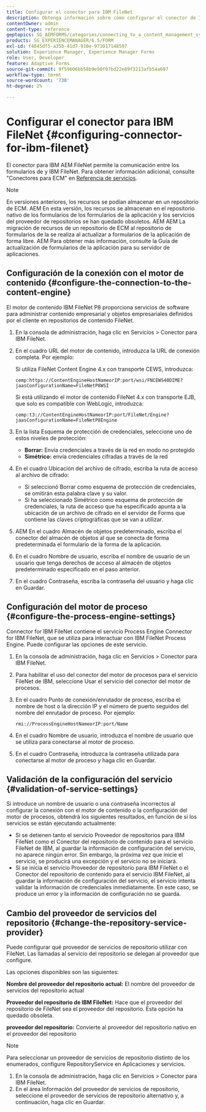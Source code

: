 ```yaml
---
title: Configurar el conector para IBM FileNet
description: Obtenga información sobre cómo configurar el conector de IBM AEM FileNet para habilitar la comunicación entre los formularios de y IBM FileNet.
contentOwner: admin
content-type: reference
geptopics: SG_AEMFORMS/categories/connecting_to_a_content_management_system
products: SG_EXPERIENCEMANAGER/6.5/FORM
exl-id: f4045df5-a35b-41d7-910e-971017148597
solution: Experience Manager, Experience Manager Forms
role: User, Developer
feature: Adaptive Forms
source-git-commit: 9f59606bb58b9e90f07bd22e89f3213afb54a697
workflow-type: tm+mt
source-wordcount: '730'
ht-degree: 2%

---
```


# Configurar el conector para IBM FileNet {#configuring-connector-for-ibm-filenet}

El conector para IBM AEM FileNet permite la comunicación entre los formularios de y IBM FileNet. Para obtener información adicional, consulte &quot;Conectores para ECM&quot; en [Referencia de servicios](https://www.adobe.com/go/learn_aemforms_services_63).

>[!NOTE]
>
>En versiones anteriores, los recursos se podían almacenar en un repositorio de ECM. AEM En esta versión, los recursos se almacenan en el repositorio nativo de los formularios de los formularios de la aplicación y los servicios del proveedor de repositorios se han quedado obsoletos. AEM AEM La migración de recursos de un repositorio de ECM al repositorio de formularios de la se realiza al actualizar a formularios de la aplicación de forma libre. AEM Para obtener más información, consulte la Guía de actualización de formularios de la aplicación para su servidor de aplicaciones.

## Configuración de la conexión con el motor de contenido {#configure-the-connection-to-the-content-engine}

El motor de contenido IBM FileNet P8 proporciona servicios de software para administrar contenido empresarial y objetos empresariales definidos por el cliente en repositorios de contenido FileNet.

1. En la consola de administración, haga clic en Servicios > Conector para IBM FileNet.
1. En el cuadro URL del motor de contenido, introduzca la URL de conexión completa. Por ejemplo:

   Si utiliza FileNet Content Engine 4.x con transporte CEWS, introduzca:

   `cemp:https://ContentEngineHostNameorIP:port/wsi/FNCEWS40DIME?jaasConfigurationName=FileNetP8WSI`

   Si está utilizando el motor de contenido FileNet 4.x con transporte EJB, que solo es compatible con WebLogic, introduzca:

   `cemp:t3://ContentEngineHostNameorIP:port/FileNet/Engine?jaasConfigurationName=FileNetP8Engine`

1. En la lista Esquema de protección de credenciales, seleccione uno de estos niveles de protección:

   * **Borrar:** Envía credenciales a través de la red en modo no protegido
   * **Simétrico:** envía credenciales cifradas a través de la red

1. En el cuadro Ubicación del archivo de cifrado, escriba la ruta de acceso al archivo de cifrado:

   * Si seleccionó Borrar como esquema de protección de credenciales, se omitirán esta palabra clave y su valor.
   * Si ha seleccionado Simétrico como esquema de protección de credenciales, la ruta de acceso que ha especificado apunta a la ubicación de un archivo de cifrado en el servidor de Forms que contiene las claves criptográficas que se van a utilizar.

1. AEM En el cuadro Almacén de objetos predeterminado, escriba el conector del almacén de objetos al que se conecta de forma predeterminada el formulario de la forma de la aplicación.
1. En el cuadro Nombre de usuario, escriba el nombre de usuario de un usuario que tenga derechos de acceso al almacén de objetos predeterminado especificado en el paso anterior.
1. En el cuadro Contraseña, escriba la contraseña del usuario y haga clic en Guardar.

## Configuración del motor de proceso {#configure-the-process-engine-settings}

Connector for IBM FileNet contiene el servicio Process Engine Connector for IBM FileNet, que se utiliza para interactuar con IBM FileNet Process Engine. Puede configurar las opciones de este servicio.

1. En la consola de administración, haga clic en Servicios > Conector para IBM FileNet.
1. Para habilitar el uso del conector del motor de procesos para el servicio FileNet de IBM, seleccione Usar el servicio del conector del motor de procesos.
1. En el cuadro Punto de conexión/enrutador de proceso, escriba el nombre de host o la dirección IP y el número de puerto seguidos del nombre del enrutador de proceso. Por ejemplo:

   `rmi://ProcessEngineHostNameorIP:port/Name`

1. En el cuadro Nombre de usuario, introduzca el nombre de usuario que se utiliza para conectarse al motor de proceso.
1. En el cuadro Contraseña, introduzca la contraseña utilizada para conectarse al motor de proceso y haga clic en Guardar.

## Validación de la configuración del servicio {#validation-of-service-settings}

Si introduce un nombre de usuario o una contraseña incorrectos al configurar la conexión con el motor de contenido o la configuración del motor de procesos, obtendrá los siguientes resultados, en función de si los servicios se están ejecutando actualmente:

* Si se detienen tanto el servicio Proveedor de repositorios para IBM FileNet como el Conector del repositorio de contenido para el servicio FileNet de IBM, al guardar la información de configuración del servicio, no aparece ningún error. Sin embargo, la próxima vez que inicie el servicio, se producirá una excepción y el servicio no se iniciará.
* Si se inicia el servicio Proveedor de repositorio para IBM FileNet o el Conector del repositorio de contenido para el servicio IBM FileNet, al guardar la información de configuración del servicio, el servicio intenta validar la información de credenciales inmediatamente. En este caso, se produce un error y la información de configuración no se guarda.

## Cambio del proveedor de servicios del repositorio {#change-the-repository-service-provider}

Puede configurar qué proveedor de servicios de repositorio utilizar con FileNet. Las llamadas al servicio del repositorio se delegan al proveedor que configure.

Las opciones disponibles son las siguientes:

**Nombre del proveedor del repositorio actual:** El nombre del proveedor de servicios del repositorio actual

**Proveedor del repositorio de IBM FileNet:** Hace que el proveedor del repositorio de FileNet sea el proveedor del repositorio. Esta opción ha quedado obsoleta.

**proveedor del repositorio:** Convierte al proveedor del repositorio nativo en el proveedor del repositorio

>[!NOTE]
>
>Para seleccionar un proveedor de servicios de repositorio distinto de los enumerados, configure RepositoryService en Aplicaciones y servicios. <!-- Fix broken link(See Managing Services) -->

1. En la consola de administración, haga clic en Servicios > Conector para IBM FileNet.
1. En el área Información del proveedor de servicios de repositorio, seleccione el proveedor de servicios de repositorio alternativo y, a continuación, haga clic en Guardar.
